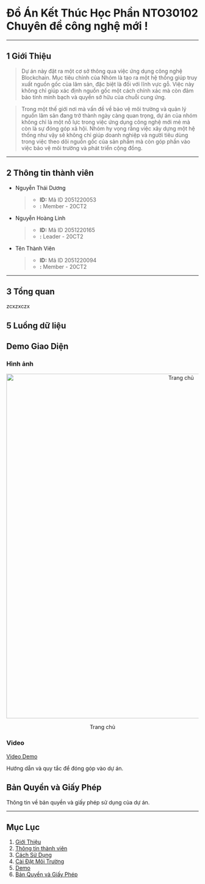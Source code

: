 #  Đồ Án Kết Thúc Học Phần NTO30102 Chuyên đề công nghệ mới !

***

## 1 Giới Thiệu

> Dự án này đặt ra một cơ sở thông qua việc ứng dụng công nghệ Blockchain. Mục tiêu chính của Nhóm là tạo ra một hệ thống giúp truy xuất nguồn gốc của lâm sản, đặc biệt là đối với lĩnh vực gỗ. Việc này không chỉ giúp xác định nguồn gốc một cách chính xác mà còn đảm bảo tính minh bạch và quyền sở hữu của chuỗi cung ứng.

> Trong một thế giới nơi mà vấn đề về bảo vệ môi trường và quản lý nguồn lâm sản đang trở thành ngày càng quan trọng, dự án của nhóm không chỉ là một nỗ lực trong việc ứng dụng công nghệ mới mẻ mà còn là sự đóng góp xã hội. Nhóm hy vọng rằng việc xây dựng một hệ thống như vậy sẽ không chỉ giúp doanh nghiệp và người tiêu dùng trong việc theo dõi nguồn gốc của sản phẩm mà còn góp phần vào việc bảo vệ môi trường và phát triển cộng đồng.

---

## 2 Thông tin thành viên
- Nguyễn Thái Dương 
   >- **ID:** Mã ID 2051220053
   >- **:** Member - 20CT2
- Nguyễn Hoàng Linh 
   >- **ID:** Mã ID 2051220165
   >- **:** Leader - 20CT2
- Tên Thành Viên 
   >- **ID:** Mã ID 2051220094
   >- **:** Member - 20CT2

***

## 3 Tổng quan 
zcxzxczx


## 5 Luồng dữ liệu



## Demo Giao Diện
### Hình ảnh 

<p align="center">
  <img src="https://github.com/ddryuu/Trace-the-origin-of-forest-product/assets/118073917/218fdc0e-718e-4f4e-b55a-2e4e932f224a" alt="Trang chủ" width="900">
</p>
<p align="center">Trang chủ</p>

### Video 

[Video Demo](https://www.youtube.com/watch?v=rflvMoBPebQ)



Hướng dẫn và quy tắc để đóng góp vào dự án.

## Bản Quyền và Giấy Phép

Thông tin về bản quyền và giấy phép sử dụng của dự án.


***

## Mục Lục

1. [Giới Thiệu](#giới-thiệu)
2. [Thông tin thành viên](#Thông-tin-thành-viên)
3. [Cách Sử Dụng](#cách-sử-dụng)
4. [Cài Đặt Môi Trường](#cài-đặt-môi-trường)
5. [Demo](#Demo-Giao-Diện)
6. [Bản Quyền và Giấy Phép](#bản-quyền-và-giấy-phép)
